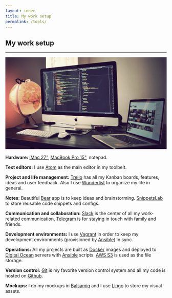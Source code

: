 ```yaml
---
layout: inner
title: My work setup
permalink: /tools/
---
```


## My work setup
---

![my workspace](/img/workspace.jpg)

**Hardware:** [iMac 27"](http://www.apple.com/imac/), [MacBook Pro 15"](http://www.apple.com/macbook-pro/), notepad.

**Text editors:** I use [Atom](https://atom.io/) as the main editor in my toolbelt.

**Project and life management:** [Trello](https://trello.com) has all my Kanban boards, features, ideas and user feedback.
Also I use [Wunderlist](https://www.wunderlist.com/) to organize my life in general.

**Notes**: Beautiful [Bear](http://www.bear-writer.com/) app is to keep ideas and brainstorming.  [SnippetsLab](https://www.renfei.org/snippets-lab/) to store reusable code snippets and configs.

**Communication and collaboration:** [Slack](https://slack.com/) is the center of all my work-related communication, [Telegram](https://telegram.org/) is for staying in touch with family and friends.

**Development environments:**  I use [Vagrant](https://www.vagrantup.com/) in order to keep my development environments (provisioned by [Ansible](https://www.ansible.com/)) in sync.

**Operations:** All my projects are built as [Docker](https://www.docker.com/) images and deployed to [Digital Ocean](https://www.digitalocean.com/) servers with [Ansible](https://www.ansible.com/) scripts.
[AWS S3](https://aws.amazon.com/s3/) is used as the file storage.

**Version control:** [Git](https://git-scm.com/) is my favorite version control system and all my code is hosted on [Github](https://github.com/altmer).

**Mockups:** I do my mockups in [Balsamiq](https://balsamiq.com/) and I use [Lingo](https://www.lingoapp.com/) to store my visual assets.
